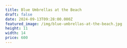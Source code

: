 ```yaml
---
title: Blue Umbrellas at the Beach
draft: false
date: 2024-09-13T09:28:00.000Z
featured_image: /img/blue-umbrellas-at-the-beach.jpg
height: 11
width: 14
price: 600
---
```

